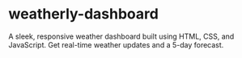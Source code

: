 # weatherly-dashboard
A sleek, responsive weather dashboard built using HTML, CSS, and JavaScript. Get real-time weather updates and a 5-day forecast.
